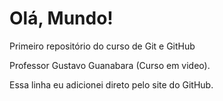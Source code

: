 # Olá, Mundo!
 Primeiro repositório do curso de Git e GitHub

 Professor Gustavo Guanabara (Curso em video).
 
 Essa linha eu adicionei direto pelo site do GitHub.

